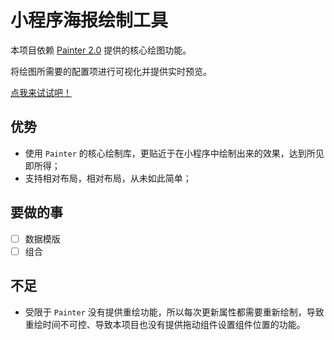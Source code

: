 <!--
 * @Author: kuanggf
 * @Date: 2021-10-28 10:20:54
 * @LastEditors: kuanggf
 * @LastEditTime: 2021-12-16 16:16:37
 * @Description: file content
-->
# 小程序海报绘制工具

本项目依赖 [Painter 2.0](https://github.com/Kujiale-Mobile/Painter) 提供的核心绘图功能。

将绘图所需要的配置项进行可视化并提供实时预览。

[点我来试试吧！](https://mansoul.github.io/painter/)

## 优势

- 使用 `Painter` 的核心绘制库，更贴近于在小程序中绘制出来的效果，达到所见即所得；
- 支持相对布局，相对布局，从未如此简单；

## 要做的事

- [ ] 数据模版
- [ ] 组合
## 不足

- 受限于 `Painter` 没有提供重绘功能，所以每次更新属性都需要重新绘制，导致重绘时间不可控、导致本项目也没有提供拖动组件设置组件位置的功能。
